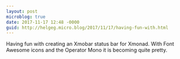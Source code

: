 ```yaml
---
layout: post
microblog: true
date: 2017-11-17 12:48 -0000
guid: http://helgeg.micro.blog/2017/11/17/having-fun-with.html
---
```

Having fun with creating an Xmobar status bar for Xmonad. With Font Awesome icons and the Operator Mono it is becoming quite pretty. 

